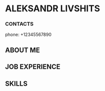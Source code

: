 <h1>ALEKSANDR LIVSHITS</h1>
<h3>CONTACTS</h3>
phone: +12345567890
<h2>ABOUT ME</h2>
<h2>JOB EXPERIENCE</h2>
<h2>SKILLS</h2>
